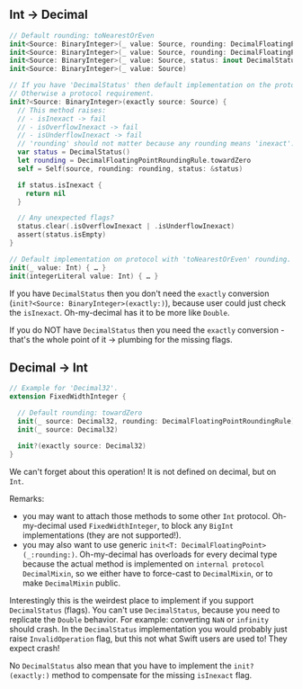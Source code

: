 ## Int -> Decimal

```swift
// Default rounding: toNearestOrEven
init<Source: BinaryInteger>(_ value: Source, rounding: DecimalFloatingPointRoundingRule, status: inout DecimalStatus)
init<Source: BinaryInteger>(_ value: Source, rounding: DecimalFloatingPointRoundingRule)
init<Source: BinaryInteger>(_ value: Source, status: inout DecimalStatus)
init<Source: BinaryInteger>(_ value: Source)

// If you have 'DecimalStatus' then default implementation on the protocol.
// Otherwise a protocol requirement.
init?<Source: BinaryInteger>(exactly source: Source) {
  // This method raises:
  // - isInexact -> fail
  // - isOverflowInexact -> fail
  // - isUnderflowInexact -> fail
  // 'rounding' should not matter because any rounding means 'inexact'.
  var status = DecimalStatus()
  let rounding = DecimalFloatingPointRoundingRule.towardZero
  self = Self(source, rounding: rounding, status: &status)

  if status.isInexact {
    return nil
  }

  // Any unexpected flags?
  status.clear(.isOverflowInexact | .isUnderflowInexact)
  assert(status.isEmpty)
}

// Default implementation on protocol with 'toNearestOrEven' rounding.
init(_ value: Int) { … }
init(integerLiteral value: Int) { … }
```

If you have `DecimalStatus` then you don't need the `exactly` conversion (`init?<Source: BinaryInteger>(exactly:)`), because user could just check the `isInexact`. Oh-my-decimal has it to be more like `Double`.

If you do NOT have `DecimalStatus` then you need the `exactly` conversion - that's the whole point of it -> plumbing for the missing flags.

## Decimal -> Int

```swift
// Example for 'Decimal32'.
extension FixedWidthInteger {

  // Default rounding: towardZero
  init(_ source: Decimal32, rounding: DecimalFloatingPointRoundingRule)
  init(_ source: Decimal32)

  init?(exactly source: Decimal32)
}
```

We can't forget about this operation! It is not defined on decimal, but on `Int`.

Remarks:
- you may want to attach those methods to some other `Int` protocol. Oh-my-decimal used `FixedWidthInteger`, to block any `BigInt` implementations (they are not supported!).
- you may also want to use generic `init<T: DecimalFloatingPoint>(_:rounding:)`. Oh-my-decimal has overloads for every decimal type because the actual method is implemented on `internal protocol DecimalMixin`, so we either have to force-cast to `DecimalMixin`, or to make `DecimalMixin` public.

Interestingly this is the weirdest place to implement if you support `DecimalStatus` (flags). You can't use `DecimalStatus`, because you need to replicate the `Double` behavior. For example: converting `NaN` or `infinity` should crash. In the `DecimalStatus` implementation you would probably just raise `InvalidOperation` flag, but this not what Swift users are used to! They expect crash!

No `DecimalStatus` also mean that you have to implement the `init?(exactly:)` method to compensate for the missing `isInexact` flag.
